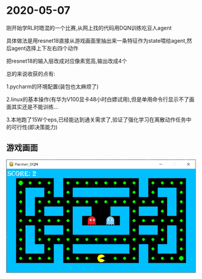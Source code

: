 # 2020-05-07
刚开始学RL时嗯混的一个比赛,从网上找的代码用DQN训练吃豆人agent

具体做法是用resnet18直接从游戏画面里抽出来一条特征作为state喂给agent,然后agent选择上下左右四个动作

把resnet18的输入层改成对应像素宽高,输出改成4个

总的来说收获的点有: 

1.pycharm的环境配置(装包也太麻烦了)  

2.linux的基本操作(有华为V100显卡48小时白嫖试用),但是单用命令行显示不了画面其实还是不能训练...

3.本地跑了15W个eps,已经能达到通关需求了,验证了强化学习在离散动作任务中的可行性(即决策能力)

## 游戏画面
![game](https://github.com/iisdd/Competition/blob/main/%E4%BA%BA%E5%B7%A5%E6%99%BA%E8%83%BD%E6%AF%94%E8%B5%9B%E8%B5%84%E6%96%99/upload_pic/%E6%B8%B8%E6%88%8F%E7%94%BB%E9%9D%A2.png)

